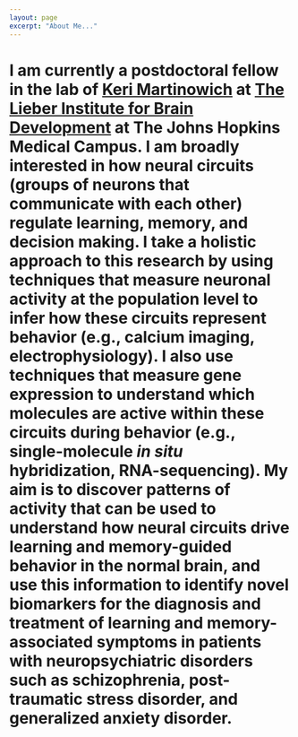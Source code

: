 ```yaml
---
layout: page
excerpt: "About Me..."
---
```


# I am currently a postdoctoral fellow in the lab of [Keri Martinowich](http://neuroscience.jhu.edu/research/faculty/56) at [The Lieber Institute for Brain Development](www.libd.org) at The Johns Hopkins Medical Campus. I am broadly interested in how neural circuits (groups of neurons that communicate with each other) regulate learning, memory, and decision making. I take a holistic approach to this research by using techniques that measure neuronal activity at the population level to infer how these circuits represent behavior (e.g., calcium imaging, electrophysiology). I also use techniques that measure gene expression to understand which molecules are active within these circuits during behavior (e.g., single-molecule _in situ_ hybridization, RNA-sequencing). My aim is to discover patterns of activity that can be used to understand how neural circuits drive learning and memory-guided behavior in the normal brain, and use this information to identify novel biomarkers for the diagnosis and treatment of learning and memory-associated symptoms in patients with neuropsychiatric disorders such as schizophrenia, post-traumatic stress disorder, and generalized anxiety disorder.
